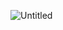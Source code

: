 ![Untitled](https://user-images.githubusercontent.com/100655325/176493972-7116fc9c-7459-49fd-9ee2-0be46d41f13c.png)
